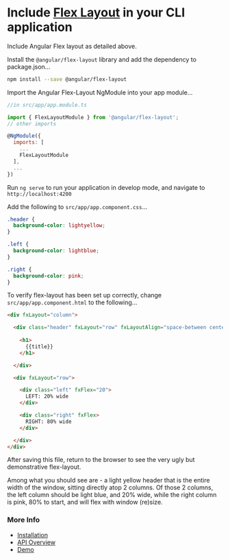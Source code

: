 # Include [Flex Layout](https://github.com/angular/flex-layout) in your CLI application

Include Angular Flex layout as detailed above.

Install the `@angular/flex-layout` library and add the dependency to package.json...
```bash
npm install --save @angular/flex-layout
```

Import the Angular Flex-Layout NgModule into your app module...
```javascript
//in src/app/app.module.ts 

import { FlexLayoutModule } from '@angular/flex-layout';
// other imports 

@NgModule({
  imports: [
    ...
    FlexLayoutModule
  ],
  ...
})
```

Run `ng serve` to run your application in develop mode, and navigate to `http://localhost:4200`

Add the following to `src/app/app.component.css`...
```css
.header {
  background-color: lightyellow;
}

.left {
  background-color: lightblue;
}

.right {
  background-color: pink;
}
```

To verify flex-layout has been set up correctly, change `src/app/app.component.html` to the following...
```html
<div fxLayout="column">

  <div class="header" fxLayout="row" fxLayoutAlign="space-between center">
    
    <h1>
      {{title}}
    </h1>

  </div>

  <div fxLayout="row">

    <div class="left" fxFlex="20">
      LEFT: 20% wide
    </div>

    <div class="right" fxFlex>
      RIGHT: 80% wide
    </div>

  </div>
</div>
```

After saving this file, return to the browser to see the very ugly but demonstrative flex-layout.

Among what you should see are - a light yellow header that is the entire width of the window, sitting directly atop 2 columns. Of those 2 columns, the left column should be light blue, and 20% wide, while the right column is pink, 80% to start, and will flex with window (re)size.

### More Info 

 - [Installation](https://github.com/angular/flex-layout#installation)
 - [API Overview](https://github.com/angular/flex-layout/wiki/API-Overview)
 - [Demo](https://tburleson-layouts-demos.firebaseapp.com/#/docs)